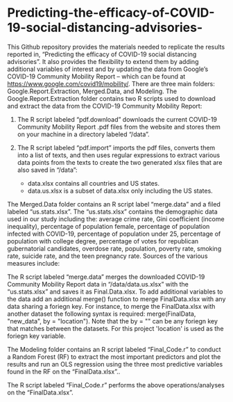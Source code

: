 # Predicting-the-efficacy-of-COVID-19-social-distancing-advisories-

This Github repository provides the materials needed to replicate the results reported in, “Predicting the efficacy of COVID-19 social distancing advisories”. It also provides the flexibility to extend them by adding additional variables of interest and by updating the data from Google’s COVID-19 Community Mobility Report – which can be found at https://www.google.com/covid19/mobility/. There are three main folders: Google.Report.Extraction, Merged.Data, and Modeling.
The Google.Report.Extraction folder contains two R scripts used to download and extract the data from the COVID-19 Community Mobility Report:

  1) The R script labeled “pdf.download” downloads the current COVID-19 Community Mobility Report .pdf files from the website and 
     stores them on your machine in a directory labeled “/data”.
  2) The R script labeled “pdf.import” imports the pdf files, converts them into a list of texts, and then uses regular expressions to 
     extract various data points from the texts to create the two generated xlsx files that are also saved in “/data”:  

        - data.xlsx contains all countries and US states. 
        - data.us.xlsx is a subset of data.xlsx only including the US states. 

The Merged.Data folder contains an R script label “merge.data” and a filed labeled “us.stats.xlsx”. The “us.stats.xlsx” contains the demographic data used in our study including the: average crime rate, Gini coefficient (income inequality), percentage of population female, percentage of population infected with COVID-19, percentage of population under 25, percentage of population with college degree, percentage of votes for republican gubernatorial candidates, overdose rate, population, poverty rate, smoking rate, suicide rate, and the teen pregnancy rate. Sources of the various measures include:
              
The R script labeled “merge.data” merges the downloaded COVID-19 Community Mobility Report data in “/data/data.us.xlsx” with the “us.stats.xlsx” and saves it as Final.Data.xlsx. To add additional variables to the data add an additional merge() function to merge FinalData.xlsx with any data sharing a foriegn key. For instance, to merge the FinalData.xlsx with another dataset the following syntax is required: merge(FinalData, "new_data", by = "location"). Note that the by = "" can be any foriegn key that matches between the datasets. For this project 'location' is used as the foriegn key variable. 

The Modeling folder contains an R script labeled “Final_Code.r” to conduct a Random Forest (RF) to extract the most important predictors and plot the results and run an OLS regression using the three most predictive variables found in the RF on the “FinalData.xlsx”..

The R script labeled “Final_Code.r” performs the above operations/analyses on the “FinalData.xlsx”.

